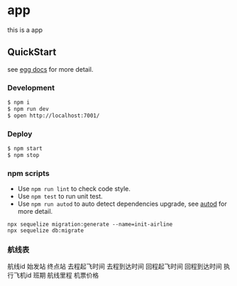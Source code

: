 # app

this is a app

## QuickStart

<!-- add docs here for user -->

see [egg docs][egg] for more detail.

### Development

```bash
$ npm i
$ npm run dev
$ open http://localhost:7001/
```

### Deploy

```bash
$ npm start
$ npm stop
```

### npm scripts

- Use `npm run lint` to check code style.
- Use `npm test` to run unit test.
- Use `npm run autod` to auto detect dependencies upgrade, see [autod](https://www.npmjs.com/package/autod) for more detail.


[egg]: https://eggjs.org

```
npx sequelize migration:generate --name=init-airline
npx sequelize db:migrate  
```

### 航线表

航线id 始发站 终点站 去程起飞时间 去程到达时间 回程起飞时间 回程到达时间 执行飞机id 班期 航线里程 机票价格

